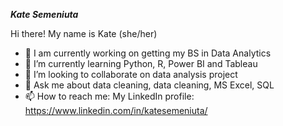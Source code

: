 ***Kate Semeniuta***

Hi there! My name is Kate (she/her)

- 🔭 I am currently working on getting my BS in Data Analytics
- 🌱 I’m currently learning Python, R, Power BI and Tableau
- 👯 I’m looking to collaborate on data analysis project
- 💬 Ask me about data cleaning, data cleaning, MS Excel, SQL
- 📫 How to reach me:
  My LinkedIn profile: https://www.linkedin.com/in/katesemeniuta/
